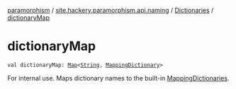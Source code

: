 [paramorphism](../../index.md) / [site.hackery.paramorphism.api.naming](../index.md) / [Dictionaries](index.md) / [dictionaryMap](./dictionary-map.md)

# dictionaryMap

`val dictionaryMap: `[`Map`](https://kotlinlang.org/api/latest/jvm/stdlib/kotlin.collections/-map/index.html)`<`[`String`](https://kotlinlang.org/api/latest/jvm/stdlib/kotlin/-string/index.html)`, `[`MappingDictionary`](../-mapping-dictionary/index.md)`>`

For internal use. Maps dictionary names to the built-in [MappingDictionaries](../-mapping-dictionary/index.md).

